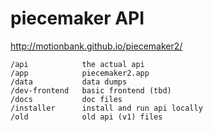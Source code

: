 piecemaker API
==============

http://motionbank.github.io/piecemaker2/

```
/api            the actual api
/app            piecemaker2.app
/data           data dumps
/dev-frontend   basic frontend (tbd)
/docs           doc files
/installer      install and run api locally
/old            old api (v1) files
```
